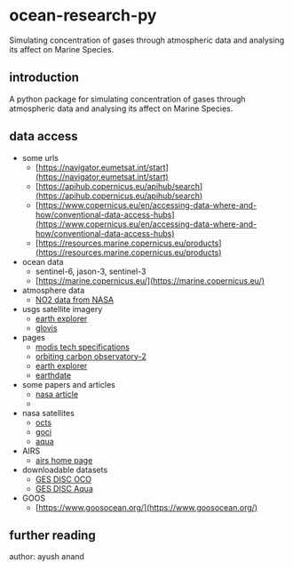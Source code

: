 # ocean-research-py
Simulating concentration of gases through atmospheric data and analysing its affect on Marine Species.

## introduction
A python package for simulating concentration of gases through atmospheric data and analysing its affect on  Marine Species.

## data access
+ some urls
    + [https://navigator.eumetsat.int/start](https://navigator.eumetsat.int/start)
    + [https://apihub.copernicus.eu/apihub/search](https://apihub.copernicus.eu/apihub/search)
    + [https://www.copernicus.eu/en/accessing-data-where-and-how/conventional-data-access-hubs](https://www.copernicus.eu/en/accessing-data-where-and-how/conventional-data-access-hubs)
    + [https://resources.marine.copernicus.eu/products](https://resources.marine.copernicus.eu/products)
+ ocean data
    + sentinel-6, jason-3, sentinel-3
    + [https://marine.copernicus.eu/](https://marine.copernicus.eu/)
+ atmosphere data
    + [NO2 data from NASA](https://www.earthdata.nasa.gov/learn/articles/find-no2-data)
+ usgs satellite imagery
    + [earth explorer](https://earthexplorer.usgs.gov/)
    + [glovis](https://glovis.usgs.gov/app)
+ pages
    + [modis tech specifications](https://modis.gsfc.nasa.gov/about/)
    + [orbiting carbon observatory-2](https://ocov2.jpl.nasa.gov/)
    + [earth explorer](https://earthexplorer.usgs.gov/)
    + [earthdate](https://www.earthdata.nasa.gov/learn/use-data)
+ some papers and articles
    + [nasa article](https://appliedsciences.nasa.gov/our-impact/story/satellite-data-critical-protecting-2-trillion-blue-economy)
    + 
+ nasa satellites
    + [octs](https://oceancolor.gsfc.nasa.gov/data/octs/)
    + [goci](https://oceancolor.gsfc.nasa.gov/data/goci/)
    + [aqua](https://aqua.nasa.gov/)
+ AIRS
    + [airs home page](https://airs.jpl.nasa.gov/)
+ downloadable datasets
    + [GES DISC OCO](https://disc.gsfc.nasa.gov/datasets?keywords=oco-2&page=1)
    + [GES DISC Aqua](https://disc.gsfc.nasa.gov/datasets?page=1&source=Aqua%20AIRS,Aqua%20AMSU-A,Aqua%20HSB&project=Aqua)
+ GOOS
    + [https://www.goosocean.org/](https://www.goosocean.org/)
## further reading
author: ayush anand